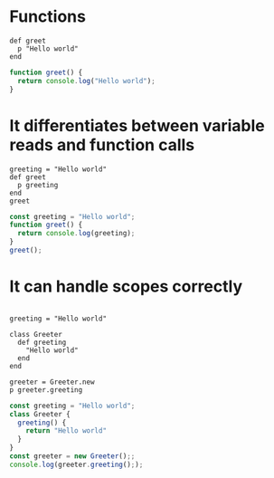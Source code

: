 # Functions

```crystal
def greet
  p "Hello world"
end
```

```js
function greet() {
  return console.log("Hello world");
}
```

# It differentiates between variable reads and function calls

```crystal
greeting = "Hello world"
def greet
  p greeting
end
greet
```

```js
const greeting = "Hello world";
function greet() {
  return console.log(greeting);
}
greet();
```

# It can handle scopes correctly

```crystal

greeting = "Hello world"

class Greeter
  def greeting
    "Hello world"
  end
end

greeter = Greeter.new
p greeter.greeting
```

```js
const greeting = "Hello world";
class Greeter {
  greeting() {
    return "Hello world"
  }
}
const greeter = new Greeter();;
console.log(greeter.greeting(););
```

<!-- TODO: There is an extra semi-colon here -->
